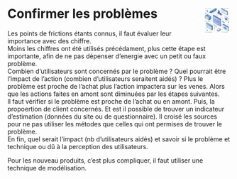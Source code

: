 # Confirmer les problèmes<a href="../../"><img src="../../../assets/atomicDs.png" alt="Data science" align="right" height="64px"></a>
Les points de frictions étants connus, il faut évaluer leur importance avec des chiffre.  
Moins les chiffres ont été utilisés précédament, plus cette étape est importante, afin de ne pas dépenser d’energie avec un petit ou faux problème.  
Combien d’utilisateurs sont concernés par le problème ?
Quel pourrait être l’impact de l’action (combien d’utilisateurs seraitent aidés) ?
Plus le problème est proche de l’achat plus l’action impactera sur les venes. Alors que les actions faites en amont sont diminuées par les étapes suivantes.  
Il faut vérifier si le problème est proche de l’achat ou en amont. Puis, la propoertion de client concernés. Et est il possible de trouver un indicateur d’estimation (données du site ou de questionnaire). Il croisé les sources pour ne pas utiliser les métodes que celles qui ont permises de trouver le problème.  
En fin, quel serait l’impact (nb d’utilisateurs aidés) et savoir si le problème et technique ou dû à la perception des utilisateurs.  

Pour les nouveau produits, c’est plus compliquer, il faut utiliser une technique de modélisation.